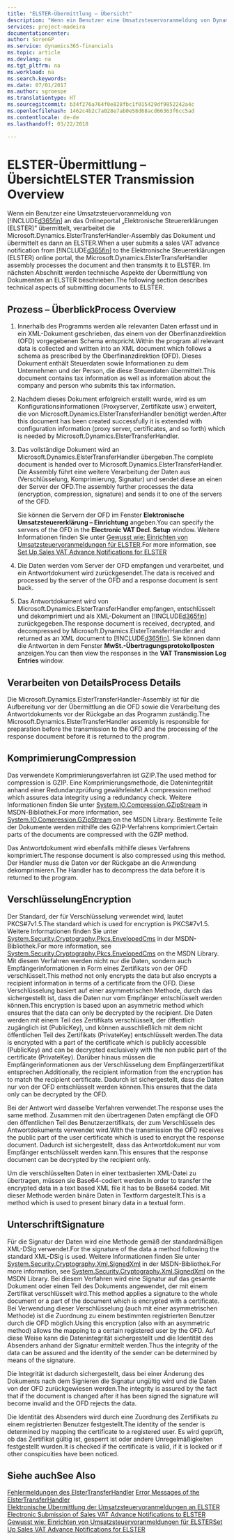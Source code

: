 ```yaml
---
title: "ELSTER-Übermittlung – Übersicht"
description: "Wenn ein Benutzer eine Umsatzsteuervoranmeldung von Dynamics 365 an das Onlineportal „Elektronische Steuererklärungen (ELSTER)” übermittelt, verarbeitet die Microsoft.Dynamics.ElsterTransferHandler-Assembly das Dokument und übermittelt es dann an ELSTER."
services: project-madeira
documentationcenter: 
author: SorenGP
ms.service: dynamics365-financials
ms.topic: article
ms.devlang: na
ms.tgt_pltfrm: na
ms.workload: na
ms.search.keywords: 
ms.date: 07/01/2017
ms.author: sgroespe
ms.translationtype: HT
ms.sourcegitcommit: b34f276a764f0e828fbc1f015429df9852242a4c
ms.openlocfilehash: 1462c4b2c7a028e7ab0e58d68acd66363f6cc5ad
ms.contentlocale: de-de
ms.lasthandoff: 03/22/2018

---
```

# <a name="elster-transmission-overview"></a><span data-ttu-id="de72a-103">ELSTER-Übermittlung – Übersicht</span><span class="sxs-lookup"><span data-stu-id="de72a-103">ELSTER Transmission Overview</span></span>
<span data-ttu-id="de72a-104">Wenn ein Benutzer eine Umsatzsteuervoranmeldung von [!INCLUDE[d365fin](../../includes/d365fin_md.md)] an das Onlineportal „Elektronische Steuererklärungen (ELSTER)” übermittelt, verarbeitet die Microsoft.Dynamics.ElsterTransferHandler-Assembly das Dokument und übermittelt es dann an ELSTER.</span><span class="sxs-lookup"><span data-stu-id="de72a-104">When a user submits a sales VAT advance notification from [!INCLUDE[d365fin](../../includes/d365fin_md.md)] to the Elektronische Steuererklärungen (ELSTER) online portal, the Microsoft.Dynamics.ElsterTransferHandler assembly processes the document and then transmits it to ELSTER.</span></span> <span data-ttu-id="de72a-105">Im nächsten Abschnitt werden technische Aspekte der Übermittlung von Dokumenten an ELSTER beschrieben.</span><span class="sxs-lookup"><span data-stu-id="de72a-105">The following section describes technical aspects of submitting documents to ELSTER.</span></span>  

## <a name="process-overview"></a><span data-ttu-id="de72a-106">Prozess – Überblick</span><span class="sxs-lookup"><span data-stu-id="de72a-106">Process Overview</span></span>  

1.  <span data-ttu-id="de72a-107">Innerhalb des Programms werden alle relevanten Daten erfasst und in ein XML-Dokument geschrieben, das einem von der Oberfinanzdirektion (OFD) vorgegebenen Schema entspricht.</span><span class="sxs-lookup"><span data-stu-id="de72a-107">Within the program all relevant data is collected and written into an XML document which follows a schema as prescribed by the Oberfinanzdirektion (OFD).</span></span> <span data-ttu-id="de72a-108">Dieses Dokument enthält Steuerdaten sowie Informationen zu dem Unternehmen und der Person, die diese Steuerdaten übermittelt.</span><span class="sxs-lookup"><span data-stu-id="de72a-108">This document contains tax information as well as information about the company and person who submits this tax information.</span></span>  
2.  <span data-ttu-id="de72a-109">Nachdem dieses Dokument erfolgreich erstellt wurde, wird es um Konfigurationsinformationen (Proxyserver, Zertifikate usw.) erweitert, die von Microsoft.Dynamics.ElsterTransferHandler benötigt werden.</span><span class="sxs-lookup"><span data-stu-id="de72a-109">After this document has been created successfully it is extended with configuration information (proxy server, certificates, and so forth) which is needed by Microsoft.Dynamics.ElsterTransferHandler.</span></span>  
3.  <span data-ttu-id="de72a-110">Das vollständige Dokument wird an Microsoft.Dynamics.ElsterTransferHandler übergeben.</span><span class="sxs-lookup"><span data-stu-id="de72a-110">The complete document is handed over to Microsoft.Dynamics.ElsterTransferHandler.</span></span> <span data-ttu-id="de72a-111">Die Assembly führt eine weitere Verarbeitung der Daten aus (Verschlüsselung, Komprimierung, Signatur) und sendet diese an einen der Server der OFD.</span><span class="sxs-lookup"><span data-stu-id="de72a-111">The assembly further processes the data (encryption, compression, signature) and sends it to one of the servers of the OFD.</span></span>  

    <span data-ttu-id="de72a-112">Sie können die Servern der OFD im Fenster **Elektronische Umsatzsteuererklärung – Einrichtung** angeben.</span><span class="sxs-lookup"><span data-stu-id="de72a-112">You can specify the servers of the OFD in the **Electronic VAT Decl. Setup** window.</span></span> <span data-ttu-id="de72a-113">Weitere Informationen finden Sie unter [Gewusst wie: Einrichten von Umsatzsteuervoranmeldungen für ELSTER](how-to-set-up-sales-vat-advance-notifications-for-elster.md).</span><span class="sxs-lookup"><span data-stu-id="de72a-113">For more information, see [Set Up Sales VAT Advance Notifications for ELSTER](how-to-set-up-sales-vat-advance-notifications-for-elster.md)</span></span>  

4.  <span data-ttu-id="de72a-114">Die Daten werden vom Server der OFD empfangen und verarbeitet, und ein Antwortdokument wird zurückgesendet.</span><span class="sxs-lookup"><span data-stu-id="de72a-114">The data is received and processed by the server of the OFD and a response document is sent back.</span></span>  
5.  <span data-ttu-id="de72a-115">Das Antwortdokument wird von Microsoft.Dynamics.ElsterTransferHandler empfangen, entschlüsselt und dekomprimiert und als XML-Dokument an [!INCLUDE[d365fin](../../includes/d365fin_md.md)] zurückgegeben.</span><span class="sxs-lookup"><span data-stu-id="de72a-115">The response document is received, decrypted, and decompressed by Microsoft.Dynamics.ElsterTransferHandler and returned as an XML document to [!INCLUDE[d365fin](../../includes/d365fin_md.md)].</span></span> <span data-ttu-id="de72a-116">Sie können dann die Antworten in dem Fenster **MwSt.-Übertragungsprotokollposten** anzeigen.</span><span class="sxs-lookup"><span data-stu-id="de72a-116">You can then view the responses in the **VAT Transmission Log Entries** window.</span></span>  

## <a name="process-details"></a><span data-ttu-id="de72a-117">Verarbeiten von Details</span><span class="sxs-lookup"><span data-stu-id="de72a-117">Process Details</span></span>  
<span data-ttu-id="de72a-118">Die Microsoft.Dynamics.ElsterTransferHandler-Assembly ist für die Aufbereitung vor der Übermittlung an die OFD sowie die Verarbeitung des Antwortdokuments vor der Rückgabe an das Programm zuständig.</span><span class="sxs-lookup"><span data-stu-id="de72a-118">The Microsoft.Dynamics.ElsterTransferHandler assembly is responsible for preparation before the transmission to the OFD and the processing of the response document before it is returned to the program.</span></span>  

## <a name="compression"></a><span data-ttu-id="de72a-119">Komprimierung</span><span class="sxs-lookup"><span data-stu-id="de72a-119">Compression</span></span>  
<span data-ttu-id="de72a-120">Das verwendete Komprimierungsverfahren ist GZIP.</span><span class="sxs-lookup"><span data-stu-id="de72a-120">The used method for compression is GZIP.</span></span> <span data-ttu-id="de72a-121">Eine Komprimierungsmethode, die Datenintegrität anhand einer Redundanzprüfung gewährleistet.</span><span class="sxs-lookup"><span data-stu-id="de72a-121">A compression method which assures data integrity using a redundancy check.</span></span> <span data-ttu-id="de72a-122">Weitere Informationen finden Sie unter [System.IO.Compression.GZipStream](http://go.microsoft.com/fwlink/?LinkId=200710) in MSDN-Bibliothek.</span><span class="sxs-lookup"><span data-stu-id="de72a-122">For more information, see [System.IO.Compression.GZipStream](http://go.microsoft.com/fwlink/?LinkId=200710) on the MSDN Library.</span></span> <span data-ttu-id="de72a-123">Bestimmte Teile der Dokumente werden mithilfe des GZIP-Verfahrens komprimiert.</span><span class="sxs-lookup"><span data-stu-id="de72a-123">Certain parts of the documents are compressed with the GZIP method.</span></span>  

<span data-ttu-id="de72a-124">Das Antwortdokument wird ebenfalls mithilfe dieses Verfahrens komprimiert.</span><span class="sxs-lookup"><span data-stu-id="de72a-124">The response document is also compressed using this method.</span></span> <span data-ttu-id="de72a-125">Der Handler muss die Daten vor der Rückgabe an die Anwendung dekomprimieren.</span><span class="sxs-lookup"><span data-stu-id="de72a-125">The Handler has to decompress the data before it is returned to the program.</span></span>  

## <a name="encryption"></a><span data-ttu-id="de72a-126">Verschlüsselung</span><span class="sxs-lookup"><span data-stu-id="de72a-126">Encryption</span></span>  
<span data-ttu-id="de72a-127">Der Standard, der für Verschlüsselung verwendet wird, lautet PKCS#7v1.5.</span><span class="sxs-lookup"><span data-stu-id="de72a-127">The standard which is used for encryption is PKCS#7v1.5.</span></span> <span data-ttu-id="de72a-128">Weitere Informationen finden Sie unter [System.Security.Cryptography.Pkcs.EnvelopedCms](http://go.microsoft.com/fwlink/?LinkId=200708) in der MSDN-Bibliothek.</span><span class="sxs-lookup"><span data-stu-id="de72a-128">For more information, see [System.Security.Cryptography.Pkcs.EnvelopedCms](http://go.microsoft.com/fwlink/?LinkId=200708) on the MSDN Library.</span></span> <span data-ttu-id="de72a-129">Mit diesem Verfahren werden nicht nur die Daten, sondern auch Empfängerinformationen in Form eines Zertifikats von der OFD verschlüsselt.</span><span class="sxs-lookup"><span data-stu-id="de72a-129">This method not only encrypts the data but also encrypts a recipient information in terms of a certificate from the OFD.</span></span> <span data-ttu-id="de72a-130">Diese Verschlüsselung basiert auf einer asymmetrischen Methode, durch das sichergestellt ist, dass die Daten nur vom Empfänger entschlüsselt werden können.</span><span class="sxs-lookup"><span data-stu-id="de72a-130">This encryption is based upon an asymmetric method which ensures that the data can only be decrypted by the recipient.</span></span> <span data-ttu-id="de72a-131">Die Daten werden mit einem Teil des Zertifikats verschlüsselt, der öffentlich zugänglich ist (PublicKey), und können ausschließlich mit dem nicht öffentlichen Teil des Zertifikats (PrivateKey) entschlüsselt werden.</span><span class="sxs-lookup"><span data-stu-id="de72a-131">The data is encrypted with a part of the certificate which is publicly accessible (PublicKey) and can be decrypted exclusively with the non public part of the certificate (PrivateKey).</span></span> <span data-ttu-id="de72a-132">Darüber hinaus müssen die Empfängerinformationen aus der Verschlüsselung dem Empfängerzertifikat entsprechen.</span><span class="sxs-lookup"><span data-stu-id="de72a-132">Additionally, the recipient information from the encryption has to match the recipient certificate.</span></span> <span data-ttu-id="de72a-133">Dadurch ist sichergestellt, dass die Daten nur von der OFD entschlüsselt werden können.</span><span class="sxs-lookup"><span data-stu-id="de72a-133">This ensures that the data only can be decrypted by the OFD.</span></span>  

<span data-ttu-id="de72a-134">Bei der Antwort wird dasselbe Verfahren verwendet.</span><span class="sxs-lookup"><span data-stu-id="de72a-134">The response uses the same method.</span></span> <span data-ttu-id="de72a-135">Zusammen mit den übertragenen Daten empfängt die OFD den öffentlichen Teil des Benutzerzertifikats, der zum Verschlüsseln des Antwortdokuments verwendet wird.</span><span class="sxs-lookup"><span data-stu-id="de72a-135">With the transmission the OFD receives the public part of the user certificate which is used to encrypt the response document.</span></span> <span data-ttu-id="de72a-136">Dadurch ist sichergestellt, dass das Antwortdokument nur vom Empfänger entschlüsselt werden kann.</span><span class="sxs-lookup"><span data-stu-id="de72a-136">This ensures that the response document can be decrypted by the recipient only.</span></span>  

<span data-ttu-id="de72a-137">Um die verschlüsselten Daten in einer textbasierten XML-Datei zu übertragen, müssen sie Base64-codiert werden.</span><span class="sxs-lookup"><span data-stu-id="de72a-137">In order to transfer the encrypted data in a text based XML file it has to be Base64 coded.</span></span> <span data-ttu-id="de72a-138">Mit dieser Methode werden binäre Daten in Textform dargestellt.</span><span class="sxs-lookup"><span data-stu-id="de72a-138">This is a method which is used to present binary data in a textual form.</span></span>  

## <a name="signature"></a><span data-ttu-id="de72a-139">Unterschrift</span><span class="sxs-lookup"><span data-stu-id="de72a-139">Signature</span></span>  
<span data-ttu-id="de72a-140">Für die Signatur der Daten wird eine Methode gemäß der standardmäßigen XML-DSig verwendet.</span><span class="sxs-lookup"><span data-stu-id="de72a-140">For the signature of the data a method following the standard XML-DSig is used.</span></span> <span data-ttu-id="de72a-141">Weitere Informationen finden Sie unter [System.Security.Cryptography.Xml.SignedXml](http://go.microsoft.com/fwlink/?LinkId=200709) in der MSDN-Bibliothek.</span><span class="sxs-lookup"><span data-stu-id="de72a-141">For more information, see [System.Security.Cryptography.Xml.SignedXml](http://go.microsoft.com/fwlink/?LinkId=200709) on the MSDN Library.</span></span> <span data-ttu-id="de72a-142">Bei diesem Verfahren wird eine Signatur auf das gesamte Dokument oder einen Teil des Dokuments angewendet, der mit einem Zertifikat verschlüsselt wird.</span><span class="sxs-lookup"><span data-stu-id="de72a-142">This method applies a signature to the whole document or a part of the document which is encrypted with a certificate.</span></span> <span data-ttu-id="de72a-143">Bei Verwendung dieser Verschlüsselung (auch mit einer asymmetrischen Methode) ist die Zuordnung zu einem bestimmten registrierten Benutzer durch die OFD möglich.</span><span class="sxs-lookup"><span data-stu-id="de72a-143">Using this encryption (also with an asymmetric method) allows the mapping to a certain registered user by the OFD.</span></span> <span data-ttu-id="de72a-144">Auf diese Weise kann die Datenintegrität sichergestellt und die Identität des Absenders anhand der Signatur ermittelt werden.</span><span class="sxs-lookup"><span data-stu-id="de72a-144">Thus the integrity of the data can be assured and the identity of the sender can be determined by means of the signature.</span></span>  

<span data-ttu-id="de72a-145">Die Integrität ist dadurch sichergestellt, dass bei einer Änderung des Dokuments nach dem Signieren die Signatur ungültig wird und die Daten von der OFD zurückgewiesen werden.</span><span class="sxs-lookup"><span data-stu-id="de72a-145">The integrity is assured by the fact that if the document is changed after it has been signed the signature will become invalid and the OFD rejects the data.</span></span>  

<span data-ttu-id="de72a-146">Die Identität des Absenders wird durch eine Zuordnung des Zertifikats zu einem registrierten Benutzer festgestellt.</span><span class="sxs-lookup"><span data-stu-id="de72a-146">The identity of the sender is determined by mapping the certificate to a registered user.</span></span> <span data-ttu-id="de72a-147">Es wird geprüft, ob das Zertifikat gültig ist, gesperrt ist oder andere Unregelmäßigkeiten festgestellt wurden.</span><span class="sxs-lookup"><span data-stu-id="de72a-147">It is checked if the certificate is valid, if it is locked or if other conspicuities have been noticed.</span></span>  

## <a name="see-also"></a><span data-ttu-id="de72a-148">Siehe auch</span><span class="sxs-lookup"><span data-stu-id="de72a-148">See Also</span></span>  
 <span data-ttu-id="de72a-149">[Fehlermeldungen des ElsterTransferHandler](error-messages-of-the-elstertransferhandler.md) </span><span class="sxs-lookup"><span data-stu-id="de72a-149">[Error Messages of the ElsterTransferHandler](error-messages-of-the-elstertransferhandler.md) </span></span>  
 <span data-ttu-id="de72a-150">[Elektronische Übermittlung der Umsatzsteuervoranmeldungen an ELSTER](electronic-submission-of-sales-vat-advance-notifications-to-elster.md) </span><span class="sxs-lookup"><span data-stu-id="de72a-150">[Electronic Submission of Sales VAT Advance Notifications to ELSTER](electronic-submission-of-sales-vat-advance-notifications-to-elster.md) </span></span>  
 [<span data-ttu-id="de72a-151">Gewusst wie: Einrichten von Umsatzsteuervoranmeldungen für ELSTER</span><span class="sxs-lookup"><span data-stu-id="de72a-151">Set Up Sales VAT Advance Notifications for ELSTER</span></span>](how-to-set-up-sales-vat-advance-notifications-for-elster.md)

